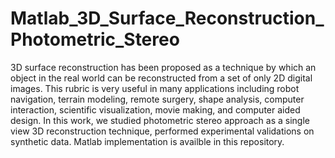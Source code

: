 # Matlab_3D_Surface_Reconstruction_Photometric_Stereo
3D surface reconstruction has been proposed as a technique by which an object in the real world 
can be reconstructed from a set of only 2D digital images. This rubric is very useful in many 
applications including robot navigation, terrain modeling, remote surgery, shape analysis, 
computer interaction, scientific visualization, movie making, and computer aided design. 
In this work, we studied photometric stereo approach as a single view 3D reconstruction 
technique, performed experimental validations on synthetic data. Matlab implementation is availble in this repository. 
